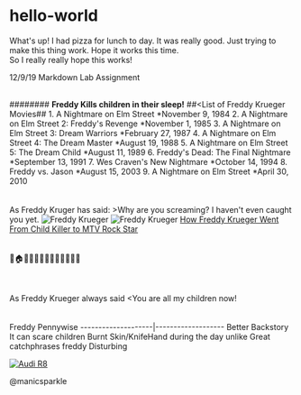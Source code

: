 # hello-world
What's up!  I had pizza for lunch to day.  It was really good.
Just trying to make this thing work.  Hope it works this time.  
So I really really hope this works!





12/9/19 Markdown Lab Assignment<br><br>

####<Freddy Krueger>####
  **Freddy Kills children in their sleep!**
  ##<List of Freddy Krueger Movies##
          1. A Nightmare on Elm Street
          *November 9, 1984
          2. A Nightmare on Elm Street 2: Freddy's Revenge
          *November 1, 1985
          3. A Nightmare on Elm Street 3: Dream Warriors
          *February 27, 1987
          4. A Nightmare on Elm Street 4: The Dream Master
          *August 19, 1988
          5. A Nightmare on Elm Street 5: The Dream Child
          *August 11, 1989
          6. Freddy's Dead: The Final Nightmare
          *September 13, 1991
          7. Wes Craven's New Nightmare
          *October 14, 1994
          8. Freddy vs. Jason
          *August 15, 2003
          9. A Nightmare on Elm Street
          *April 30, 2010<br><br><br>
As Freddy Kruger has said:
    >Why are you screaming? I haven't even caught you yet.
 ![Freddy Krueger](https://www.google.com/url?sa=i&source=images&cd=&ved=2ahUKEwism8D026vmAhVReawKHfDVA6cQjRx6BAgBEAQ&url=https%3A%2F%2Fgointothestory.blcklst.com%2Fgreat-character-freddy-krueger-a-nightmare-on-elm-street-2d02bfa9107b&psig=AOvVaw1cgyK4Lt-C3rz86vLN9zHK&ust=1576089170185889)
![Freddy Krueger](/https://www.google.com/url?sa=i&source=images&cd=&ved=2ahUKEwiY6IyKzKnmAhXDFjQIHS35AuMQjRx6BAgBEAQ&url=https%3A%2F%2Fen.wikipedia.org%2Fwiki%2FFreddy_Krueger&psig=AOvVaw35zs_Rs92zT6euvR_KZ6AO&ust=1576016201098000)
[How Freddy Krueger Went From Child Killer to MTV Rock Star](https://youtu.be/F8Hm_9kRqAY)<br><br><br>
:girl::house::sleeping::zzz::man::rage::fork_and_knife::red_circle::girl::fearful::x::man::satisfied:<br><br><br>

As Freddy Krueger always said
<You are all my children now!<br><br><br>
Freddy              Pennywise
--------------------|-------------------
Better Backstory     It can scare children
Burnt Skin/KnifeHand during the day unlike
Great catchphrases   freddy
                     Disturbing
                     
                     
                     
  [![Audi R8](http://img.youtube.com/vi/KOxbO0EI4MA/0.jpg)](https://www.youtube.com/watch?v=KOxbO0EI4MA "Audi R8")
                   
                




        
        
        
        
        
        
        
        
        
        
        
@manicsparkle

